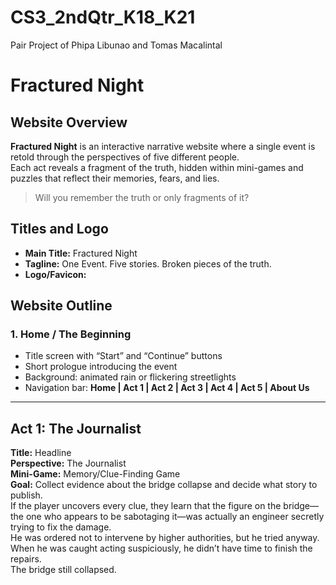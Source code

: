# CS3_2ndQtr_K18_K21
Pair Project of Phipa Libunao and Tomas Macalintal

# Fractured Night

## Website Overview
**Fractured Night** is an interactive narrative website where a single event is retold through the perspectives of five different people.  
Each act reveals a fragment of the truth, hidden within mini-games and puzzles that reflect their memories, fears, and lies.

> Will you remember the truth or only fragments of it?

## Titles and Logo
- **Main Title:** Fractured Night  
- **Tagline:** One Event. Five stories. Broken pieces of the truth.  
- **Logo/Favicon:**  

## Website Outline

### 1. Home / The Beginning
- Title screen with “Start” and “Continue” buttons  
- Short prologue introducing the event  
- Background: animated rain or flickering streetlights  
- Navigation bar: **Home | Act 1 | Act 2 | Act 3 | Act 4 | Act 5 | About Us**

---

## Act 1: The Journalist
**Title:** Headline  
**Perspective:** The Journalist  
**Mini-Game:** Memory/Clue-Finding Game  
**Goal:** Collect evidence about the bridge collapse and decide what story to publish.  
If the player uncovers every clue, they learn that the figure on the bridge—the one who appears to be sabotaging it—was actually an engineer secretly trying to fix the damage.  
He was ordered not to intervene by higher authorities, but he tried anyway.  
When he was caught acting suspiciously, he didn’t have time to finish the repairs.  
The bridge still collapsed.